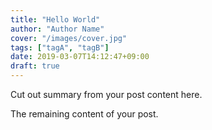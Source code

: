 ```yaml
---
title: "Hello World"
author: "Author Name"
cover: "/images/cover.jpg"
tags: ["tagA", "tagB"]
date: 2019-03-07T14:12:47+09:00
draft: true
---
```


Cut out summary from your post content here.

<!--more-->

The remaining content of your post.
